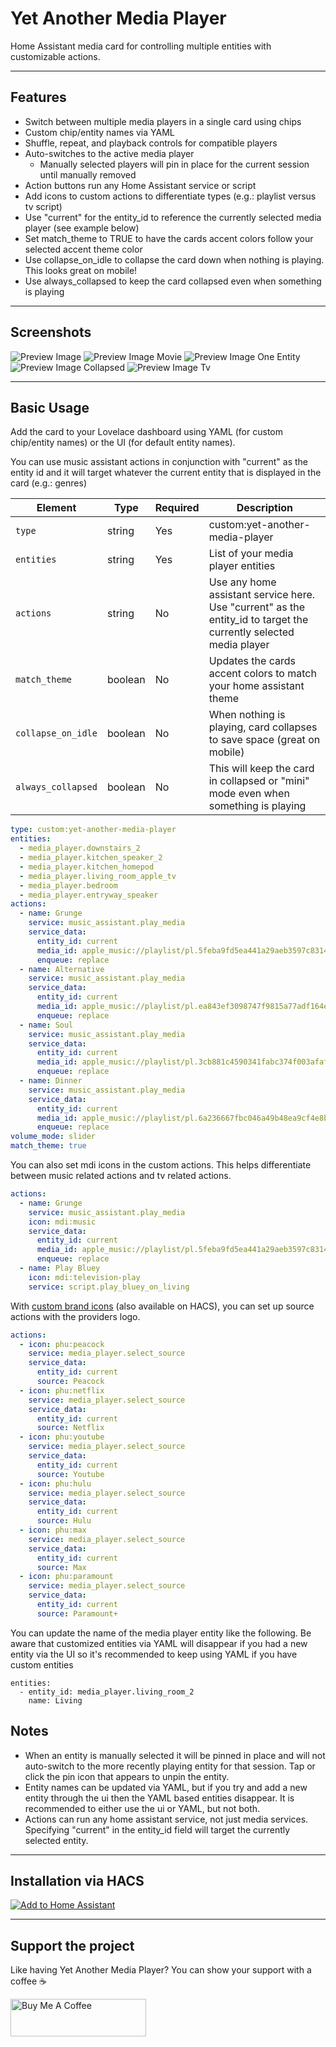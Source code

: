 # Yet Another Media Player

Home Assistant media card for controlling multiple entities with customizable actions.

---

## Features

- Switch between multiple media players in a single card using chips
- Custom chip/entity names via YAML
- Shuffle, repeat, and playback controls for compatible players
- Auto-switches to the active media player
  - Manually selected players will pin in place for the current session until manually removed
- Action buttons run any Home Assistant service or script 
- Add icons to custom actions to differentiate types (e.g.: playlist versus tv script)
- Use "current" for the entity_id to reference the currently selected media player (see example below)
- Set match_theme to TRUE to have the cards accent colors follow your selected accent theme color
- Use collapse_on_idle to collapse the card down when nothing is playing. This looks great on mobile!
- Use always_collapsed to keep the card collapsed even when something is playing

---

## Screenshots

![Preview Image](/images/preview3.png)
![Preview Image Movie](/images/moviepreview.png)
![Preview Image One Entity](/images/preview_one_entity.png)
![Preview Image Collapsed](/images/miniplayerpreview.jpg)
![Preview Image Tv](/images/preview_tv.png)

---

## Basic Usage

Add the card to your Lovelace dashboard using YAML (for custom chip/entity names) or the UI (for default entity names). 

You can use music assistant actions in conjunction with "current" as the entity id and it will target whatever the current entity that is displayed in the card (e.g.: genres)

| Element   | Type   | Required | Description                  |
|-----------|--------|----------|------------------------------|
| `type`    | string | Yes      | custom:yet-another-media-player     |
| `entities`     | string | Yes       | List of your media player entities            |
| `actions`   | string | No      | Use any home assistant service here. Use "current" as the entity_id to target the currently selected media player    |
| `match_theme`| boolean | No | Updates the cards accent colors to match your home assistant theme |
| `collapse_on_idle` | boolean | No | When nothing is playing, card collapses to save space (great on mobile) | 
| `always_collapsed` | boolean | No | This will keep the card in collapsed or "mini" mode even when something is playing |

```yaml
type: custom:yet-another-media-player
entities:
  - media_player.downstairs_2
  - media_player.kitchen_speaker_2
  - media_player.kitchen_homepod
  - media_player.living_room_apple_tv
  - media_player.bedroom
  - media_player.entryway_speaker
actions:
  - name: Grunge
    service: music_assistant.play_media
    service_data:
      entity_id: current
      media_id: apple_music://playlist/pl.5feba9fd5ea441a29aeb3597c8314384
      enqueue: replace
  - name: Alternative
    service: music_assistant.play_media
    service_data:
      entity_id: current
      media_id: apple_music://playlist/pl.ea843ef3098747f9815a77adf164e1fc
      enqueue: replace
  - name: Soul
    service: music_assistant.play_media
    service_data:
      entity_id: current
      media_id: apple_music://playlist/pl.3cb881c4590341fabc374f003afaf2b4
      enqueue: replace
  - name: Dinner
    service: music_assistant.play_media
    service_data:
      entity_id: current
      media_id: apple_music://playlist/pl.6a236667fbc046a49b48ea9cf4e8b639
      enqueue: replace
volume_mode: slider
match_theme: true
```

You can also set mdi icons in the custom actions. This helps differentiate between music related actions and tv related actions. 

```yaml
actions:
  - name: Grunge
    service: music_assistant.play_media
    icon: mdi:music
    service_data:
      entity_id: current
      media_id: apple_music://playlist/pl.5feba9fd5ea441a29aeb3597c8314384
      enqueue: replace
  - name: Play Bluey
    icon: mdi:television-play
    service: script.play_bluey_on_living    
```

With [custom brand icons](https://github.com/elax46/custom-brand-icons) (also available on HACS), you can set up source actions with the providers logo.

```yaml
actions:
  - icon: phu:peacock
    service: media_player.select_source
    service_data:
      entity_id: current
      source: Peacock
  - icon: phu:netflix
    service: media_player.select_source
    service_data:
      entity_id: current
      source: Netflix
  - icon: phu:youtube
    service: media_player.select_source
    service_data:
      entity_id: current
      source: Youtube
  - icon: phu:hulu
    service: media_player.select_source
    service_data:
      entity_id: current
      source: Hulu
  - icon: phu:max
    service: media_player.select_source
    service_data:
      entity_id: current
      source: Max
  - icon: phu:paramount
    service: media_player.select_source
    service_data:
      entity_id: current
      source: Paramount+   
```

You can update the name of the media player entity like the following. Be aware that customized entities via YAML will disappear if you had a new entity via the UI so it's recommended to keep using YAML if you have custom entities

```
entities:
  - entity_id: media_player.living_room_2
    name: Living
```

## Notes

- When an entity is manually selected it will be pinned in place and will not auto-switch to the more recently playing entity for that session. Tap or click the pin icon that appears to unpin the entity.
- Entity names can be updated via YAML, but if you try and add a new entity through the ui then the YAML based entities disappear. It is recommended to either use the ui or YAML, but not both. 
- Actions can run any home assistant service, not just media services. Specifying "current" in the entity_id field will target the currently selected entity. 



---

## Installation via HACS

[![Add to Home Assistant](https://my.home-assistant.io/badges/hacs_repository.svg)](https://my.home-assistant.io/redirect/hacs_repository/?repository=yet-another-media-player&category=dashboard&owner=jianyu-li)



---

## Support the project

Like having Yet Another Media Player? You can show your support with a coffee ☕️

<a href="https://www.buymeacoffee.com/jianyu_li" target="_blank"><img src="https://cdn.buymeacoffee.com/buttons/v2/default-yellow.png" alt="Buy Me A Coffee" style="height: 60px !important;width: 217px !important;" ></a>
